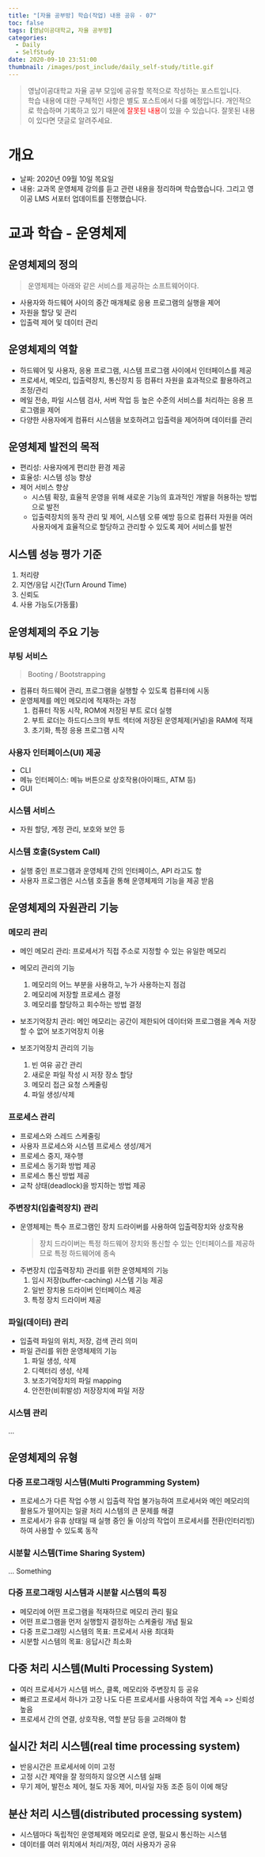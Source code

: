 ```yaml
---
title: "[자율 공부방] 학습(작업) 내용 공유 - 07"
toc: false
tags: [영남이공대학교, 자율 공부방]
categories:
  - Daily
  - SelfStudy
date: 2020-09-10 23:51:00
thumbnail: /images/post_include/daily_self-study/title.gif
---
```

> 영남이공대학교 자율 공부 모임에 공유할 목적으로 작성하는 포스트입니다.  
> 학습 내용에 대한 구체적인 사항은 별도 포스트에서 다룰 예정입니다.
> 개인적으로 학습하며 기록하고 있기 때문에 <font color='red'>잘못된 내용</font>이 있을 수 있습니다. 잘못된 내용이 있다면 댓글로 알려주세요.  

# 개요
* 날짜: 2020년 09월 10일 목요일
* 내용: 교과목 운영체제 강의를 듣고 관련 내용을 정리하며 학습했습니다. 그리고 영이공 LMS 서포터 업데이트를 진행했습니다. 

# 교과 학습 - 운영체제
## 운영체제의 정의
> 운영체제는 아래와 같은 서비스를 제공하는 소프트웨어이다.
* 사용자와 하드웨어 사이의 중간 매개체로 응용 프로그램의 실행을 제어
* 자원을 할당 및 관리
* 입출력 제어 및 데이터 관리

## 운영체제의 역할
* 하드웨어 및 사용자, 응용 프로그램, 시스템 프로그램 사이에서 인터페이스를 제공
* 프로세서, 메모리, 입출력장치, 통신장치 등 컴퓨터 자원을 효과적으로 활용하려고 조정/관리
* 메일 전송, 파일 시스템 검사, 서버 작업 등 높은 수준의 서비스를 처리하는 응용 프로그램을 제어
* 다양한 사용자에게 컴퓨터 시스템을 보호하려고 입출력을 제어하며 데이터를 관리

## 운영체제 발전의 목적
* 편리성: 사용자에게 편리한 환경 제공
* 효율성: 시스템 성능 향상
* 제어 서비스 향상
    * 시스템 확장, 효율적 운영을 위해 새로운 기능의 효과적인 개발을 허용하는 방법으로 발전
    * 입출력장치의 동작 관리 및 제어, 시스템 오류 예방 등으로 컴퓨터 자원을 여러 사용자에게 효율적으로 할당하고 관리할 수 있도록 제어 서비스를 발전
   
## 시스템 성능 평가 기준 
1. 처리량
2. 지연/응답 시간(Turn Around Time)
3. 신뢰도
4. 사용 가능도(가동률)

## 운영체제의 주요 기능
### 부팅 서비스
> Booting / Bootstrapping
* 컴퓨터 하드웨어 관리, 프로그램을 실행할 수 있도록 컴퓨터에 시동
* 운영체제를 메인 메모리에 적재하는 과정
    1. 컴퓨터 작동 시작, ROM에 저장된 부트 로더 실행
    2. 부트 로더는 하드디스크의 부트 섹터에 저장된 운영체제(커널)을 RAM에 적재
    3. 초기화, 특정 응용 프로그램 시작

### 사용자 인터페이스(UI) 제공
* CLI
* 메뉴 인터페이스: 메뉴 버튼으로 상호작용(아이패드, ATM 등)
* GUI

### 시스템 서비스
* 자원 할당, 계정 관리, 보호와 보안 등

### 시스템 호출(System Call)
* 실행 중인 프로그램과 운영체제 간의 인터페이스, API 라고도 함
* 사용자 프로그램은 시스템 호출을 통해 운영체제의 기능을 제공 받음

## 운영체제의 자원관리 기능
### 메모리 관리
* 메인 메모리 관리: 프로세서가 직접 주소로 지정할 수 있는 유일한 메모리
* 메모리 관리의 기능
    1. 메모리의 어느 부분을 사용하고, 누가 사용하는지 점검
    2. 메모리에 저장할 프로세스 결정
    3. 메모리를 할당하고 회수하는 방법 결정

* 보조기억장치 관리: 메인 메모리는 공간이 제한되어 데이터와 프로그램을 계속 저장할 수 없어 보조기억장치 이용
* 보조기억장치 관리의 기능
    1. 빈 여유 공간 관리
    2. 새로운 파일 작성 시 저장 장소 할당
    3. 메모리 접근 요청 스케줄링
    4. 파일 생성/삭제

### 프로세스 관리
* 프로세스와 스레드 스케줄링
* 사용자 프로세스와 시스템 프로세스 생성/제거
* 프로세스 중지, 재수행
* 프로세스 동기화 방법 제공
* 프로세스 통신 방법 제공
* 교착 상태(deadlock)을 방지하는 방법 제공

### 주변장치(입출력장치) 관리
* 운영체제는 특수 프로그램인 장치 드라이버를 사용하여 입출력장치와 상호작용
    > 장치 드라이버는 특정 하드웨어 장치와 통신할 수 있는 인터페이스를 제공하므로 특정 하드웨어에 종속
* 주변장치 (입출력장치) 관리를 위한 운영체제의 기능
    1. 임시 저장(buffer-caching) 시스템 기능 제공
    2. 일반 장치용 드라이버 인터페이스 제공
    3. 특정 장치 드라이버 제공

### 파일(데이터) 관리
* 입출력 파일의 위치, 저장, 검색 관리 의미
* 파일 관리를 위한 운영체제의 기능
    1. 파일 생성, 삭제
    2. 디렉터리 생성, 삭제
    3. 보조기억장치의 파일 mapping
    4. 안전한(비휘발성) 저장장치에 파일 저장

### 시스템 관리
...

## 운영체제의 유형
### 다중 프로그래밍 시스템(Multi Programming System)
* 프로세스가 다른 작업 수행 시 입출력 작업 불가능하여 프로세서와 메인 메모리의 활용도가 떨어지는 일괄 처리 시스템의 큰 문제를 해결
* 프로세서가 유휴 상태일 때 실행 중인 둘 이상의 작업이 프로세서를 전환(인터리빙)하여 사용할 수 있도록 동작

### 시분할 시스템(Time Sharing System)
... Something

### 다중 프로그래밍 시스템과 시분할 시스템의 특징
* 메모리에 어떤 프로그램을 적재하므로 메모리 관리 필요
* 어떤 프로그램을 먼저 실행할지 결정하는 스케줄링 개념 필요
* 다중 프로그래밍 시스템의 목표: 프로세서 사용 최대화
* 시분할 시스템의 목표: 응답시간 최소화

## 다중 처리 시스템(Multi Processing System)
* 여러 프로세서가 시스템 버스, 클록, 메모리와 주변장치 등 공유
* 빠르고 프로세서 하나가 고장 나도 다른 프로세서를 사용하여 작업 계속 => 신뢰성 높음
* 프로세서 간의 연결, 상호작용, 역할 분담 등을 고려해야 함

## 실시간 처리 시스템(real time processing system)
* 반응시간은 프로세서에 이미 고정
* 고정 시간 제약을 잘 정의하지 않으면 시스템 실패
* 무기 제어, 발전소 제어, 철도 자동 제어, 미사일 자동 조준 등이 이에 해당

## 분산 처리 시스템(distributed processing system)
* 시스템마다 독립적인 운영체제와 메모리로 운영, 필요시 통신하는 시스템
* 데이터를 여러 위치에서 처리/저장, 여러 사용자가 공유
